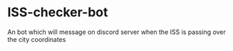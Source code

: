 # ISS-checker-bot
An bot which will message on discord server when the ISS is passing over the city coordinates
